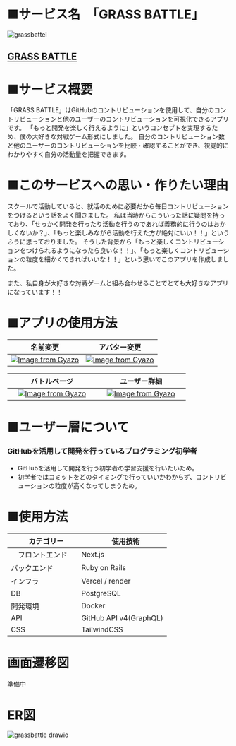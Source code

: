 # ■サービス名　「GRASS BATTLE」
![grassbattel](https://github.com/user-attachments/assets/e8562f5c-76ea-45d0-a9cd-d85f5dcbd35d)

## [GRASS BATTLE](https://www.grassbattle.com)

# ■サービス概要
「GRASS BATTLE」はGitHubのコントリビューションを使用して、自分のコントリビューションと他のユーザーのコントリビューションを可視化できるアプリです。
「もっと開発を楽しく行えるように」というコンセプトを実現するため、僕の大好きな対戦ゲーム形式にしました。
自分のコントリビューション数と他のユーザーのコントリビューションを比較・確認することができ、視覚的にわかりやすく自分の活動量を把握できます。

# ■このサービスへの思い・作りたい理由
スクールで活動していると、就活のために必要だから毎日コントリビューションをつけるという話をよく聞きました。
私は当時からこういった話に疑問を持っており、「せっかく開発を行ったり活動を行うのであれば義務的に行うのはおかしくないか？」、「もっと楽しみながら活動を行えた方が絶対にいい！！」というふうに思っておりました。
そうした背景から「もっと楽しくコントリビューションをつけられるようになったら良いな！！」、「もっと楽しくコントリビューションの粒度を細かくできればいいな！！」という思いでこのアプリを作成しました。

また、私自身が大好きな対戦ゲームと組み合わせることでとても大好きなアプリになっています！！

# ■アプリの使用方法
|名前変更|アバター変更|
|---|---|
| [![Image from Gyazo](https://i.gyazo.com/9102513d5fe48c6b081030c8615f178c.gif)](https://gyazo.com/9102513d5fe48c6b081030c8615f178c) | [![Image from Gyazo](https://i.gyazo.com/2bec4f0d1ca5e26ae87839b3cc5450b4.gif)](https://gyazo.com/2bec4f0d1ca5e26ae87839b3cc5450b4) |

|バトルページ|ユーザー詳細|
|---|---|
|　[![Image from Gyazo](https://i.gyazo.com/d28928afabb37e17a905902f4c993a39.gif)](https://gyazo.com/d28928afabb37e17a905902f4c993a39)　|　[![Image from Gyazo](https://i.gyazo.com/f892ce8d0782ea82e7e60c7383125b06.gif)](https://gyazo.com/f892ce8d0782ea82e7e60c7383125b06)　|

# ■ユーザー層について
### GitHubを活用して開発を行っているプログラミング初学者
- GitHubを活用して開発を行う初学者の学習支援を行いたいため。
- 初学者ではコミットをどのタイミングで行っていいかわからず、コントリビューションの粒度が高くなってしまうため。

# ■使用方法
|　カテゴリー　|　使用技術　|
| --- | --- |
|　フロントエンド　| Next.js |
| バックエンド | Ruby on Rails |
| インフラ　| Vercel / render　　|
| DB | PostgreSQL |
| 開発環境 | Docker |
| API | GitHub API v4(GraphQL) |
| CSS | TailwindCSS |

# 画面遷移図
準備中
# ER図
![grassbattle drawio](https://github.com/user-attachments/assets/88587936-66a5-4bc2-a2e3-fd4fa60d0aa4)


